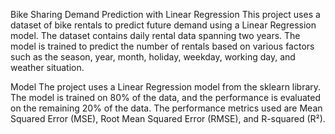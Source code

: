 Bike Sharing Demand Prediction with Linear Regression
This project uses a dataset of bike rentals to predict future demand using a Linear Regression model. 
The dataset contains daily rental data spanning two years.
The model is trained to predict the number of rentals based on various factors such as the season, year, month, holiday, weekday, working day, and weather situation.

Model
The project uses a Linear Regression model from the sklearn library. The model is trained on 80% of the data, and the performance is evaluated on the remaining 20% of the data. The performance metrics used are Mean Squared Error (MSE), Root Mean Squared Error (RMSE), and R-squared (R²).

